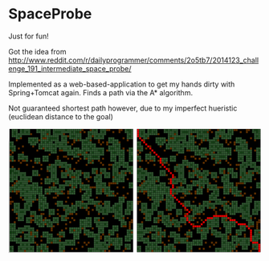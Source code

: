 SpaceProbe
==========
Just for fun!

Got the idea from http://www.reddit.com/r/dailyprogrammer/comments/2o5tb7/2014123_challenge_191_intermediate_space_probe/

Implemented as a web-based-application to get my hands dirty with Spring+Tomcat again.  Finds a path via the A* algorithm.

Not guaranteed shortest path however, due to my imperfect hueristic (euclidean distance to the goal)

![Alt text](A_star_space_probe.png?raw=true "Optional Title")